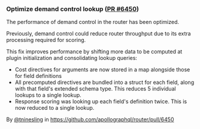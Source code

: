### Optimize demand control lookup ([PR #6450](https://github.com/apollographql/router/pull/6450))

The performance of demand control in the router has been optimized. 

Previously, demand control could reduce router throughput due to its extra processing required for scoring. 

This fix improves performance by shifting more data to be computed at plugin initialization and consolidating lookup queries:

- Cost directives for arguments are now stored in a map alongside those for field definitions
- All precomputed directives are bundled into a struct for each field, along with that field's extended schema type. This reduces 5 individual lookups to a single lookup.
- Response scoring was looking up each field's definition twice. This is now reduced to a single lookup.

By [@tninesling](https://github.com/tninesling) in https://github.com/apollographql/router/pull/6450
